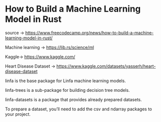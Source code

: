 # How to Build a Machine Learning Model in Rust

source -> <https://www.freecodecamp.org/news/how-to-build-a-machine-learning-model-in-rust/>

Machine learning -> <https://lib.rs/science/ml>

Kaggle-> <https://www.kaggle.com/>

Heart Disease Dataset -> <https://www.kaggle.com/datasets/yasserh/heart-disease-dataset>

linfa is the base package for Linfa machine learning models.

linfa-trees is a sub-package for building decision tree models.

linfa-datasets is a package that provides already prepared datasets.

To prepare a dataset, you’ll need to add the csv and ndarray packages to your project.

